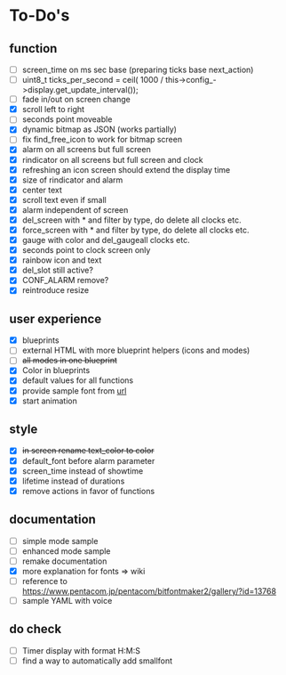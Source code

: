 # To-Do's

## function

- [ ] screen_time on ms sec base (preparing ticks base next_action) 
- [ ] uint8_t ticks_per_second =  ceil( 1000 /  this->config_->display.get_update_interval());
- [ ] fade in/out on screen change
- [x] scroll left to right
- [ ] seconds point moveable
- [x] dynamic bitmap as JSON (works partially)
- [ ] fix find_free_icon to work for bitmap screen
- [x] alarm on all screens but full screen
- [x] rindicator on all screens but full screen and clock
- [x] refreshing an icon screen should extend the display time
- [x] size of rindicator and alarm
- [x] center text
- [x] scroll text even if small
- [x] alarm independent of screen
- [x] del_screen with * and filter by type, do delete all clocks etc.
- [x] force_screen with * and filter by type, do delete all clocks etc.
- [x] gauge with color and del_gaugeall clocks etc.
- [x] seconds point to clock screen only
- [x] rainbow icon and text
- [x] del_slot still active?
- [x] CONF_ALARM remove?
- [x] reintroduce resize

## user experience

- [x] blueprints
- [ ] external HTML with more blueprint helpers (icons and modes)
- [ ] ~~all modes in one blueprint~~
- [x] Color in blueprints
- [x] default values for all functions
- [x] provide sample font from [url](https://www.pentacom.jp/pentacom/bitfontmaker2/)
- [x] start animation

## style

- [x] ~~in screen rename text_color to color~~
- [x] default_font before alarm parameter
- [x] screen_time instead of showtime
- [x] lifetime instead of durations
- [x] remove actions in favor of functions

## documentation

- [ ] simple mode sample
- [ ] enhanced mode sample
- [ ] remake documentation
- [x] more explanation for fonts => wiki
- [ ] reference to https://www.pentacom.jp/pentacom/bitfontmaker2/gallery/?id=13768
- [ ] sample YAML with voice

## do check

- [ ] Timer display with format H:M:S
- [ ] find a way to automatically add smallfont
